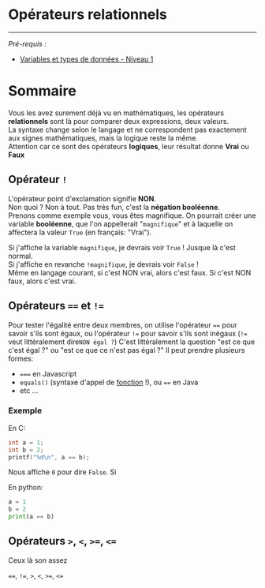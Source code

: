 # Opérateurs relationnels
---
*Pré-requis :*
- [Variables et types de données - Niveau 1](../datatypes/COURS_variables_lvl_1.md)

# Sommaire
<!-- toc -->

Vous les avez surement déjà vu en mathématiques, les opérateurs **relationnels** sont là pour comparer deux expressions, deux valeurs.\
La syntaxe change selon le langage et ne correspondent pas exactement aux signes mathématiques, mais la logique reste la même.\
Attention car ce sont des opérateurs **logiques**, leur résultat donne **Vrai** ou **Faux**

## Opérateur `!`
L'opérateur point d'exclamation signifie **NON**.\
Non quoi ? Non à tout. Pas très fun, c'est la **négation booléenne**.\
Prenons comme exemple vous, vous êtes magnifique. On pourrait créer une variable **booléenne**, que l'on appellerait "`magnifique`" et à laquelle on affectera la valeur  `True` (en français: "Vrai").

Si j'affiche la variable `magnifique`, je devrais voir `True` ! Jusque là c'est normal.\
Si j'affiche en revanche `!magnifique`, je devrais voir `False` !\
Même en langage courant, si c'est NON vrai, alors c'est faux. Si c'est NON faux, alors c'est vrai.

## Opérateurs `==` et `!=`
Pour tester l'égalité entre deux membres, on utilise l'opérateur `==` pour savoir s'ils sont égaux, ou l'opérateur `!=` pour savoir s'ils sont inégaux (`!=` veut littéralement dire`NON égal ?`)
C'est littéralement la question "est ce que c'est égal ?" ou "est ce que ce n'est pas égal ?"
Il peut prendre plusieurs formes:
- `===` en Javascript
- `equals()` (syntaxe d'appel de [fonction](../fonctions/COURS_fonctions_lvl_1.md) !), ou `==` en Java 
- etc ...

### Exemple
En C:
```c
int a = 1;
int b = 2;
printf("%d\n", a == b);
```
Nous affiche `0` pour dire `False`. Si 

En python:
```python
a = 1
b = 2
print(a == b)
```
## Opérateurs `>`, `<`, `>=`, `<=`
Ceux là son assez 


`==`, `!=`, `>`, `<`, `>=`, `<=`